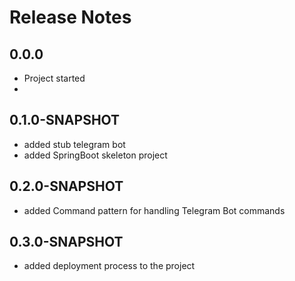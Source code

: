 # Release Notes

## 0.0.0
*   Project started
*

## 0.1.0-SNAPSHOT
*   added stub telegram bot
*   added SpringBoot skeleton project

## 0.2.0-SNAPSHOT
*   added Command pattern for handling Telegram Bot commands

## 0.3.0-SNAPSHOT
*   added deployment process to the project